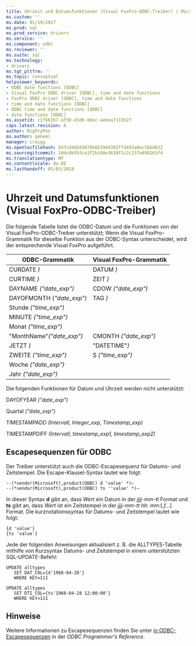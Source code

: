 ```yaml
---
title: Uhrzeit und Datumsfunktionen (Visual FoxPro-ODBC-Treiber) | Microsoft Docs
ms.custom: ''
ms.date: 01/19/2017
ms.prod: sql
ms.prod_service: drivers
ms.service: ''
ms.component: odbc
ms.reviewer: ''
ms.suite: sql
ms.technology:
- drivers
ms.tgt_pltfrm: ''
ms.topic: conceptual
helpviewer_keywords:
- ODBC date functions [ODBC]
- Visual FoxPro ODBC driver [ODBC], time and date functions
- FoxPro ODBC driver [ODBC], time and date functions
- time and date functions [ODBC]
- ODBC time and date functions [ODBC]
- date functions [ODBC]
ms.assetid: c1fb63b7-af50-45d6-8dec-ae6ea7119527
caps.latest.revision: 6
author: MightyPen
ms.author: genemi
manager: craigg
ms.openlocfilehash: b47cd46b93878b6b394d302ff4493a6ec5bbd032
ms.sourcegitcommit: 2ddc0bfb3ce2f2b160e3638f1c2c237a898263f4
ms.translationtype: MT
ms.contentlocale: de-DE
ms.lasthandoff: 05/03/2018
---
```

# <a name="time-and-date-functions-visual-foxpro-odbc-driver"></a>Uhrzeit und Datumsfunktionen (Visual FoxPro-ODBC-Treiber)
Die folgende Tabelle listet die ODBC-Datum und die Funktionen von der Visual FoxPro-ODBC-Treiber unterstützt; Wenn die Visual FoxPro-Grammatik für dieselbe Funktion aus der ODBC-Syntax unterscheidet, wird der entsprechende Visual FoxPro aufgeführt.  
  
|ODBC-Grammatik|Visual FoxPro-Grammatik|  
|------------------|---------------------------|  
|CURDATE *)*|DATUM *)*|  
|CURTIME *)*|ZEIT *)*|  
|DAYNAME *("date_exp")*|CDOW *("date_exp")*|  
|DAYOFMONTH (*"date_exp")*|TAG *)*|  
|Stunde *("time_exp")*||  
|MINUTE *("time_exp")*||  
|Monat *("time_exp")*||  
|"MonthName"*("date_exp")*|CMONTH *("date_exp")*|  
|JETZT *)*|"DATETIME"*)*|  
|ZWEITE *("time_exp")*|S *("time_exp")*|  
|Woche *("date_exp")*||  
|Jahr *("date_exp")*||  
  
 Die folgenden Funktionen für Datum und Uhrzeit werden nicht unterstützt:  
  
 DAYOFYEAR *("date_exp")*  
  
 Quartal *("date_exp")*  
  
 TIMESTAMPADD *(Intervall, Integer_exp, Timestamp_exp)*  
  
 TIMESTAMPDIFF *(Intervall, timestamp_exp1, timestamp_exp2)*  
  
## <a name="odbc-escape-sequences"></a>Escapesequenzen für ODBC  
 Der Treiber unterstützt auch die ODBC-Escapesequenz für Datums- und Zeitstempel. Die Escape-Klausel-Syntax lautet wie folgt:  
  
```  
--(*vendor(Microsoft),product(ODBC) d 'value' *)—  
--(*vendor(Microsoft),product(ODBC) ts ''value' *)—  
```  
  
 In dieser Syntax **d** gibt an, dass *Wert* ein Datum in der *jjjj-mm-tt* Format und **ts** gibt an, dass *Wert*  ist ein Zeitstempel in der *jjjj-mm-tt hh: mm:*[.*f...*] Format. Die kurznotationssyntax für Datums- und Zeitstempel lautet wie folgt:  
  
```  
{d 'value'}  
{ts 'value'}  
```  
  
 Jede der folgenden Anweisungen aktualisiert z. B. die ALLTYPES-Tabelle mithilfe von Kurzsyntax Datums- und Zeitstempel in einem unterstützten SQL-UPDATE-Befehl:  
  
```  
UPDATE alltypes  
   SET DAT_COL={d'1968-04-28'}  
   WHERE KEY=111  
  
UPDATE alltypes  
   SET DTI_COL={ts'1968-04-28 12:00:00'}  
   WHERE KEY=111  
```  
  
## <a name="remarks"></a>Hinweise  
 Weitere Informationen zu Escapesequenzen finden Sie unter [in ODBC-Escapesequenzen](../../odbc/reference/develop-app/escape-sequences-in-odbc.md) in der *ODBC Programmer's Reference*.
